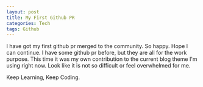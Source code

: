 ```yaml
---
layout: post
title: My First Github PR
categories: Tech
tags: Github
---
```


I have got my first github pr merged to the community. So happy. Hope I can continue.
I have some github pr before, but they are all for the work purpose.
This time it was my own contribution to the current blog theme I'm using right now.
Look like it is not so difficult or feel overwhelmed for me.

Keep Learning, Keep Coding.
